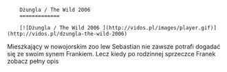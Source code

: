
        Dżungla / The Wild 2006 
        =============
        
        [![Dżungla / The Wild 2006 ](http://vidos.pl/images/player.gif)](http://vidos.pl/dzungla-the-wild-2006)
        
        
 Mieszkający w nowojorskim zoo lew Sebastian nie zawsze potrafi dogadać się ze swoim synem Frankiem. Lecz kiedy po rodzinnej sprzeczce Franek zobacz pełny opis
    
